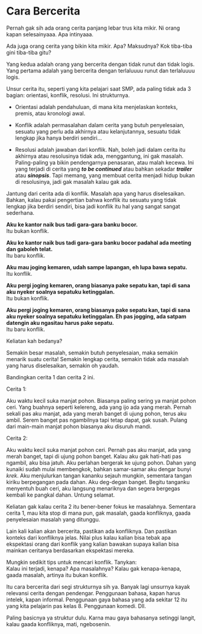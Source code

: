 # Cara Bercerita

Pernah gak sih ada orang cerita panjang lebar trus kita mikir. Ni orang kapan selesainyaaa. Apa intinyaaa.

Ada juga orang cerita yang bikin kita mikir. Apa? Maksudnya? Kok tiba-tiba gini tiba-tiba gitu?

Yang kedua adalah orang yang bercerita dengan tidak runut dan tidak logis. Yang pertama adalah yang bercerita dengan terlaluuuu runut dan terlaluuuu logis.

Unsur cerita itu, seperti yang kita pelajari saat SMP, ada paling tidak ada 3 bagian: orientasi, konflik, resolusi. Ini strukturnya.

- Orientasi adalah pendahuluan, di mana kita menjelaskan konteks, premis, atau kronologi awal.

- Konflik adalah permasalahan dalam cerita yang butuh penyelesaian, sesuatu yang perlu ada akhirnya atau kelanjutannya, sesuatu tidak lengkap jika hanya berdiri sendiri...

- Resolusi adalah jawaban dari konflik. Nah, boleh jadi dalam cerita itu akhirnya atau resolusinya tidak ada,  menggantung, ini gak masalah. Paling-paling ya bikin pendengarnya penasaran, atau malah kecewa. Ini yang terjadi di cerita yang ***to be continued*** atau bahkan sekadar ***trailer*** atau ***sinopsis***. Tapi memang, yang membuat cerita menjadi hidup bukan di resolusinya, jadi gak masalah kalau gak ada.

Jantung dari cerita ada di konflik. Masalah apa yang harus diselesaikan. Bahkan, kalau pakai pengertian bahwa konflik itu sesuatu yang tidak lengkap jika berdiri sendiri, bisa jadi konflik itu hal yang sangat sangat sederhana.

**Aku ke kantor naik bus tadi gara-gara banku bocor.**  
Itu bukan konflik.  

**Aku ke kantor naik bus tadi gara-gara banku bocor padahal ada meeting dan gaboleh telat.**  
Itu baru konflik.  

**Aku mau joging kemaren, udah sampe lapangan, eh lupa bawa sepatu.**  
Itu konflik.  

**Aku pergi joging kemaren, orang biasanya pake sepatu kan, tapi di sana aku nyeker soalnya sepatuku ketinggalan.**  
Itu bukan konflik.

**Aku pergi joging kemaren, orang biasanya pake sepatu kan, tapi di sana aku nyeker soalnya sepatuku ketinggalan. Eh pas jogging, ada satpam datengin aku ngasitau harus pake sepatu.**  
Itu baru konflik.

Keliatan kah bedanya?

Semakin besar masalah, semakin butuh penyelesaian, maka semakin menarik suatu cerita! Semakin lengkap cerita, semakin tidak ada masalah yang harus diselesaikan, semakin oh yaudah.

Bandingkan cerita 1 dan cerita 2 ini.

Cerita 1:

Aku waktu kecil suka manjat pohon. Biasanya paling sering ya manjat pohon ceri. Yang buahnya seperti kelereng, ada yang ijo ada yang merah. Pernah sekali pas aku manjat, ada yang merah banget di ujung pohon, terus aku ambil. Serem banget pas ngambilnya tapi tetap dapat, gak susah. Pulang dari main-main manjat pohon biasanya aku disuruh mandi.

Cerita 2:

Aku waktu kecil suka manjat pohon ceri. Pernah pas aku manjat, ada yang merah banget, tapi di ujung pohon banget. Kalau aku gak hati-hati pas ngambil, aku bisa jatuh. Aku perlahan bergerak ke ujung pohon. Dahan yang kunaiki sudah mulai membengkok, bahkan samar-samar aku dengar bunyi *krek*. Aku menjulurkan tangan kananku sejauh mungkin, sementara tangan kiriku berpegangan pada dahan. Aku deg-degan banget. Begitu tanganku menyentuh buah ceri, aku langsung menariknya dan segera bergegas kembali ke pangkal dahan. Untung selamat.

Keliatan gak kalau cerita 2 itu bener-bener fokus ke masalahnya. Sementara cerita 1, mau kita stop di mana pun, gak masalah, gaada konfliknya, gaada penyelesaian masalah yang ditunggu.

Lain kali kalian akan bercerita, pastikan ada konfliknya. Dan pastikan konteks dari konfliknya jelas. Nilai plus kalau kalian bisa tebak apa ekspektasi orang dari konflik yang kalian bawakan supaya kalian bisa mainkan ceritanya berdasarkan ekspektasi mereka.

Mungkin sedikit tips untuk mencari konflik. Tanykan:  
Kalau ini terjadi, kenapa? Apa masalahnya? Kalau gak kenapa-kenapa, gaada masalah, artinya itu bukan konflik.

Itu cara bercerita dari segi strukturnya sih ya. Banyak lagi unsurnya kayak relevansi cerita dengan pendengar. Penggunaan bahasa, kapan harus intelek, kapan informal. Penggunaan gaya bahasa yang ada sekitar 12 itu yang kita pelajarin pas kelas 8. Penggunaan komedi. Dll.

Paling basicnya ya struktur dulu. Karna mau gaya bahasanya setinggi langit, kalau gaada konfliknya, mati, ngebosenin.
